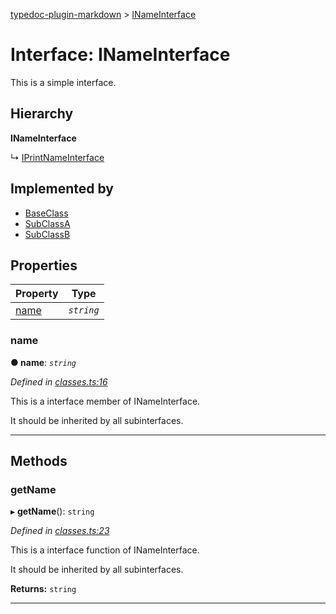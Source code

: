 [typedoc-plugin-markdown](../README.md) > [INameInterface](../interfaces/inameinterface.md)

# Interface: INameInterface

This is a simple interface.

## Hierarchy

**INameInterface**

↳  [IPrintNameInterface](iprintnameinterface.md)

## Implemented by

* [BaseClass](../classes/baseclass.md)
* [SubClassA](../classes/subclassa.md)
* [SubClassB](../classes/subclassb.md)

## Properties

|Property|Type|
|--------|----|
|[name](inameinterface.md#markdown-header-name) | *`string`*|

###  name

**●  name**:  *`string`* 

*Defined in [classes.ts:16](https://bitbucket.org/owner/repository_name/src/master/src/classes.ts?fileviewer&amp;#x3D;file-view-default#classes.ts-16)*

This is a interface member of INameInterface.

It should be inherited by all subinterfaces.

___

## Methods

###  getName

▸ **getName**(): `string`

*Defined in [classes.ts:23](https://bitbucket.org/owner/repository_name/src/master/src/classes.ts?fileviewer&amp;#x3D;file-view-default#classes.ts-23)*

This is a interface function of INameInterface.

It should be inherited by all subinterfaces.

**Returns:** `string`

___

